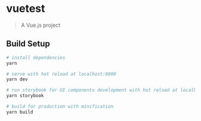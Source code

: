 # vuetest

> A Vue.js project

## Build Setup

``` bash
# install dependencies
yarn

# serve with hot reload at localhost:8080
yarn dev

# run storybook for UI components development with hot reload at localhost:6006
yarn storybook

# build for production with minification
yarn build
```
